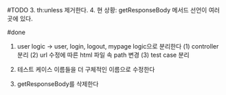 #TODO
3. th:unless 제거한다.
4. 현 상황: getResponseBody 메서드 선언이 여러 곳에 있다. 



#done
1. user logic -> user, login, logout, mypage logic으로 분리한다
    (1) controller 분리
    (2) url 수정에 따른 html 파일 속 path 변경
    (3) test case 분리
2. 테스트 케이스 이름들을 더 구체적인 이름으로 수정한다

4. getResponseBody를 삭제한다